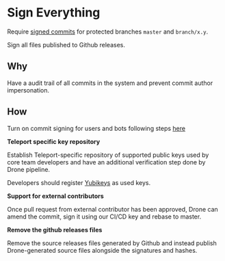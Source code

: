 # Sign Everything

Require [signed commits](https://docs.github.com/en/free-pro-team@latest/github/authenticating-to-github/about-commit-signature-verification) 
for protected branches `master` and `branch/x.y`.

Sign all files published to Github releases.

## Why 

Have a audit trail of all commits in the system and prevent commit author impersonation.

## How

Turn on commit signing for users and bots following steps 
[here](https://docs.github.com/en/free-pro-team@latest/github/authenticating-to-github/about-commit-signature-verification)

**Teleport specific key repository**

Establish Teleport-specific repository of supported public keys used by core team developers and have an 
additional verification step done by Drone pipeline.

Developers should register [Yubikeys](https://www.engineerbetter.com/blog/yubikey-signed-commits/)
as used keys.

**Support for external contributors**

Once pull request from external contributor has been approved, Drone can amend the commit, sign it using our CI/CD key
and rebase to master.

**Remove the github releases files**

Remove the source releases files generated by Github and instead publish Drone-generated source files alongside the signatures and hashes.
